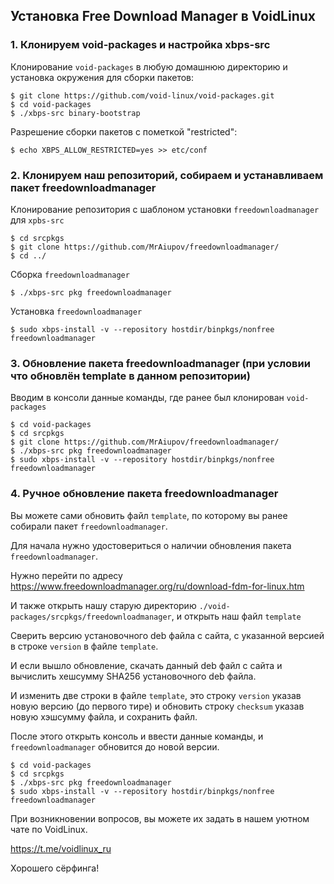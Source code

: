 ## Установка Free Download Manager в VoidLinux

### 1. Клонируем void-packages и настройка xbps-src

Клонирование `void-packages` в любую домашнюю директорию и установка окружения для сборки пакетов:
```
$ git clone https://github.com/void-linux/void-packages.git
$ cd void-packages
$ ./xbps-src binary-bootstrap
```

Разрешение сборки пакетов с пометкой "restricted":
```
$ echo XBPS_ALLOW_RESTRICTED=yes >> etc/conf
```

### 2. Клонируем наш репозиторий, собираем и устанавливаем пакет freedownloadmanager

Клонирование репозитория с шаблоном установки `freedownloadmanager` для `xpbs-src`

```
$ cd srcpkgs
$ git clone https://github.com/MrAiupov/freedownloadmanager/
$ cd ../
```

Сборка `freedownloadmanager`
```
$ ./xbps-src pkg freedownloadmanager
```

Установка `freedownloadmanager`

```
$ sudo xbps-install -v --repository hostdir/binpkgs/nonfree freedownloadmanager
```

### 3. Обновление пакета freedownloadmanager (при условии что обновлён template в данном репозитории)

Вводим в консоли данные команды, где ранее был клонирован `void-packages`

```
$ cd void-packages
$ cd srcpkgs
$ git clone https://github.com/MrAiupov/freedownloadmanager/
$ ./xbps-src pkg freedownloadmanager
$ sudo xbps-install -v --repository hostdir/binpkgs/nonfree freedownloadmanager
```
### 4. Ручное обновление пакета freedownloadmanager

Вы можете сами обновить файл `template`, по которому вы ранее собирали пакет `freedownloadmanager`.

Для начала нужно удостовериться о наличии обновления пакета `freedownloadmanager`.

Нужно перейти по адресу https://www.freedownloadmanager.org/ru/download-fdm-for-linux.htm

И также открыть нашу старую директорию `./void-packages/srcpkgs/freedownloadmanager`, и открыть наш файл `template`

Сверить версию установочного deb файла с сайта, с указанной версией в строке `version` в файле `template`.

И если вышло обновление, скачать данный deb файл с сайта и вычислить хешсумму SHA256 установочного deb файла.

И изменить две строки в файле `template`, это строку `version` указав новую версию (до первого тире) и обновить строку `checksum` указав новую хэшсумму файла, и сохранить файл.

После этого открыть консоль и ввести данные команды, и `freedownloadmanager` обновится до новой версии.

```
$ cd void-packages
$ cd srcpkgs
$ ./xbps-src pkg freedownloadmanager
$ sudo xbps-install -v --repository hostdir/binpkgs/nonfree freedownloadmanager
```

При возникновении вопросов, вы можете их задать в нашем уютном чате по VoidLinux.

https://t.me/voidlinux_ru

Хорошего сёрфинга!
